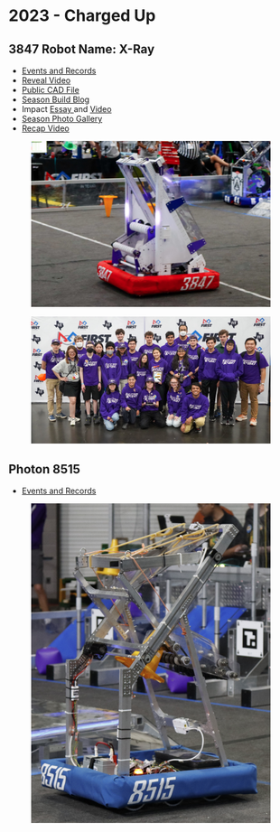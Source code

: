 # 2023 - Charged Up

## 3847 **Robot Name: X-Ray**

* [Events and Records](https://www.thebluealliance.com/team/3847/2023)
* [Reveal Video](https://www.youtube.com/watch?v=TWCZ0ZwkZ7o)
* [Public CAD File](https://cad.onshape.com/documents/de43bfb90686cd44b0870071/w/9d183c2710bcbdcce0b821b4/e/52ffe457d07a49279860d194?renderMode=0\&uiState=645d60a9f0b4a35312f6f24e)
* [Season Build Blog](https://www.chiefdelphi.com/t/spectrum-3847-build-blog-2023/420801)
* Impact [Essay ](https://drive.google.com/file/d/1IDV8XykRjQI3WTbruDOTpUhe890CxZUZ/view?usp=share\_link)and [Video](https://www.youtube.com/watch?v=6DafXx8gTZ4)
* [Season Photo Gallery](https://photos.spectrum3847.org/2023)
* [Recap Video](https://www.youtube.com/watch?v=-fD8F\_CYtEQ)

<figure><img src="../.gitbook/assets/2023 X-Ray Robot.PNG" alt=""><figcaption></figcaption></figure>

<figure><img src="../.gitbook/assets/2023 Team Photo.jpg" alt=""><figcaption></figcaption></figure>

## Photon 8515

* [Events and Records](https://www.thebluealliance.com/team/8515/2023)

<figure><img src="../.gitbook/assets/image (2) (1).png" alt=""><figcaption></figcaption></figure>
